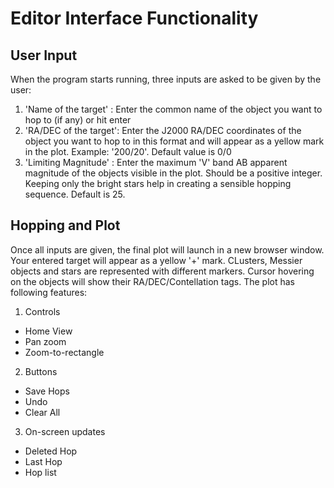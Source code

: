# Editor Interface Functionality

## User Input 

When the program starts running, three inputs are asked to be given by the user:
1. 'Name of the target' : Enter the common name of the object you want to hop to (if any) or hit enter 
2. 'RA/DEC of the target': Enter the J2000 RA/DEC coordinates of the object you want to hop to in this format and will appear as a yellow mark in the plot. Example: '200/20'. Default value is 0/0
3. 'Limiting Magnitude' : Enter the maximum 'V' band AB apparent magnitude of the objects visible in the plot. Should be a positive integer. Keeping only the bright stars help in creating a sensible hopping sequence. Default is 25.

## Hopping and Plot

Once all inputs are given, the final plot will launch in a new browser window. Your entered target will appear as a yellow '+' mark. CLusters, Messier objects and stars are represented with different markers. Cursor hovering on the objects will show their RA/DEC/Contellation tags. 
The plot has following features:

1. Controls
* Home View
* Pan zoom
* Zoom-to-rectangle

2. Buttons
* Save Hops
* Undo
* Clear All

3. On-screen updates
* Deleted Hop
* Last Hop
* Hop list 


